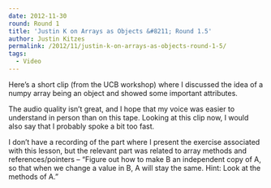 ```yaml
---
date: 2012-11-30
round: Round 1
title: 'Justin K on Arrays as Objects &#8211; Round 1.5'
author: Justin Kitzes
permalink: /2012/11/justin-k-on-arrays-as-objects-round-1-5/
tags:
  - Video
---
```

Here&#8217;s a short clip (from the UCB workshop) where I discussed the idea of a numpy array being an object and showed some important attributes.

The audio quality isn&#8217;t great, and I hope that my voice was easier to understand in person than on this tape. Looking at this clip now, I would also say that I probably spoke a bit too fast.

I don&#8217;t have a recording of the part where I present the exercise associated with this lesson, but the relevant part was related to array methods and references/pointers &#8211; &#8220;Figure out how to make B an independent copy of A, so that when we change a value in B, A will stay the same. Hint: Look at the methods of A.&#8221;
